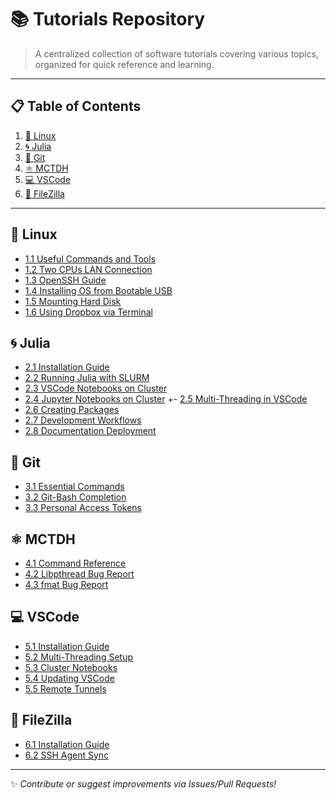 # 📚 Tutorials Repository

> A centralized collection of software tutorials covering various topics, organized for quick reference and learning.

---

## 📋 Table of Contents
1. [🐧 Linux](#-linux)
2. [🌀 Julia](#-julia)
3. [🔄 Git](#-git)
4. [⚛️ MCTDH](#️-mctdh)
5. [💻 VSCode](#-vscode)
6. [📁 FileZilla](#-filezilla)

---

## 🐧 Linux
- [1.1 Useful Commands and Tools](src/linux/useful_commands_and_tools.md)
- [1.2 Two CPUs LAN Connection](src/linux/lan_connection_twocpus.md)
- [1.3 OpenSSH Guide](src/linux/OpenSSH.md)
- [1.4 Installing OS from Bootable USB](src/linux/intalando_ubuntu.md)
- [1.5 Mounting Hard Disk](src/linux/mount_hard_disk.md)
- [1.6 Using Dropbox via Terminal](src/linux/dropbox.md)

## 🌀 Julia
- [2.1 Installation Guide](src/julia/julia_installation.md)
- [2.2 Running Julia with SLURM](src/julia/run_julia_code_from_ccad.md)
- [2.3 VSCode Notebooks on Cluster](src/julia/run_julia_notebook_from_ccad_using_VSCode.md)
- [2.4 Jupyter Notebooks on Cluster](src/julia/run_jupyter_notebook_from_ccad_using_JupyterNotebook.md)
+- [2.5 Multi-Threading in VSCode](src/vscode/multithreading_activation_VSCode.md)
- [2.6 Creating Packages](src/julia/new_package.md)
- [2.7 Development Workflows](src/julia/workflow.md)
- [2.8 Documentation Deployment](src/julia/publish_docs.md)

## 🔄 Git
- [3.1 Essential Commands](src/git/useful_git_commands.md)
- [3.2 Git-Bash Completion](src/git/configuration_git_bash_command_line_completion.md)
- [3.3 Personal Access Tokens](src/git/personal_access_token.md)

## ⚛️ MCTDH
- [4.1 Command Reference](src/mctdh/useful_commands.md)
- [4.2 Libpthread Bug Report](src/mctdh/libpthread_problem.md)
- [4.3 fmat Bug Report](src/mctdh/fmat_problem.md)

## 💻 VSCode
- [5.1 Installation Guide](src/vscode/VSCode_installation.md)
- [5.2 Multi-Threading Setup](src/vscode/multithreading_activation_VSCode.md)
- [5.3 Cluster Notebooks](src/julia/run_julia_notebook_from_ccad_using_VSCode.md)
- [5.4 Updating VSCode](src/vscode/VSCode_update.md)
- [5.5 Remote Tunnels](src/vscode/Remote_Tunnels.md)

## 📁 FileZilla
- [6.1 Installation Guide](src/vscode/FileZilla_installation.md)
- [6.2 SSH Agent Sync](src/vscode/FileZilla_ssh_sync.md)

---

✨ *Contribute or suggest improvements via Issues/Pull Requests!*



<!-- The icons in the improved README.md are **emoji** characters, which are natively supported in GitHub Markdown. Here's how to use them:

### 1. **Direct Emoji Insertion**
Simply copy-paste emojis from:
- Your system's emoji picker (Windows: `Win + .` / Mac: `Cmd + Ctrl + Space`)
- Websites like [EmojiCopy](https://www.emojicopy.com/) or [GetEmoji](https://getemoji.com/)

Example:
```markdown
# 🐧 Linux Section
```

### 2. **GitHub's Emoji Shortcodes**
Alternatively, use GitHub's text shortcuts (colon syntax):
```markdown
# :penguin: Linux Section
```
*(Rendered as 🐧 on GitHub)*  
📌 Full list: [GitHub Emoji Cheat Sheet](https://github.com/ikatyang/emoji-cheat-sheet)

---

### **Pro Tips:**
1. **Consistency**:  
   Use the same emoji for a category throughout (e.g., always 🐧 for Linux).

2. **Accessibility**:  
   Add hidden descriptions for screen readers:
   ```markdown
   <span title="Linux">🐧</span> Linux Section
   ```

3. **Custom Icons**:  
   For non-emoji icons, use SVG/images:
   ```markdown
   ![Linux](https://icon-library.com/images/linux-icon/linux-icon-0.jpg)
   ```

---

### **Example Workflow:**
1. **Browse** emojis on [emoji-cheat-sheet](https://github.com/ikatyang/emoji-cheat-sheet)
2. **Copy** the emoji or its shortcode
3. **Paste** into your Markdown file -->